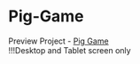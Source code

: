 # Pig-Game
Preview Project -
<a href="https://its-pig-game.netlify.app">Pig Game</a> <br>
!!!Desktop and Tablet screen only
